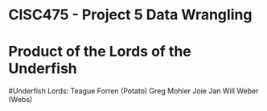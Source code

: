 # CISC475 - Project 5 Data Wrangling
# Product of the Lords of the Underfish

#Underfish Lords:
Teague Forren (Potato)
Greg Mohler
Joie Jan
Will Weber (Webs)